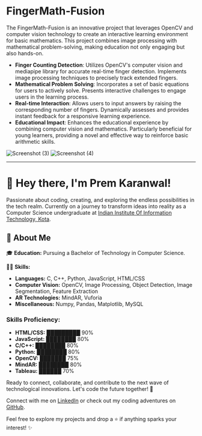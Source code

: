 # FingerMath-Fusion
The FingerMath-Fusion is an innovative project that leverages OpenCV and computer vision technology to create an interactive learning environment for basic mathematics. This project combines image processing with mathematical problem-solving, making education not only engaging but also hands-on.

- **Finger Counting Detection**:
    Utilizes OpenCV's computer vision and mediapipe library for accurate real-time finger detection.
    Implements image processing techniques to precisely track extended fingers.
- **Mathematical Problem Solving**:
    Incorporates a set of basic equations for users to actively solve.
    Presents interactive challenges to engage users in the learning process.
- **Real-time Interaction**:
    Allows users to input answers by raising the corresponding number of fingers.
    Dynamically assesses and provides instant feedback for a responsive learning experience.
- **Educational Impact**:
    Enhances the educational experience by combining computer vision and mathematics.
    Particularly beneficial for young learners, providing a novel and effective way to reinforce basic arithmetic skills.

  
![Screenshot (3)](https://github.com/prem-karanwal/FingerMath-Fusion/assets/113821428/aeb40f13-1a2d-495e-a554-e80cddf292e5)
![Screenshot (4)](https://github.com/prem-karanwal/FingerMath-Fusion/assets/113821428/fed89ed3-cbdc-4cc3-bbf8-ce07065da9c4)


------------------------------------------------------------------------------------------------------------------------------------------------------------------------------------------
# 👋 Hey there, I'm Prem Karanwal!

Passionate about coding, creating, and exploring the endless possibilities in the tech realm. Currently on a journey to transform ideas into reality as a Computer Science undergraduate at [Indian Institute Of Information Technology, Kota](https://www.iiitkota.ac.in/).

## 🚀 About Me

🎓 **Education:** Pursuing a Bachelor of Technology in Computer Science.

👨‍💻 **Skills:**
- **Languages:** C, C++, Python, JavaScript, HTML/CSS
- **Computer Vision:** OpenCV, Image Processing, Object Detection, Image Segmentation, Feature Extraction
- **AR Technologies:** MindAR, Vuforia
- **Miscellaneous:** Numpy, Pandas, Matplotlib, MySQL

### Skills Proficiency:

- **HTML/CSS:** █████████ 90%
- **JavaScript:** ████████ 80%
- **C/C++:** ████████ 80%
- **Python:** ████████ 80%
- **OpenCV:** ███████ 75%
- **MindAR:** ████████ 80%
- **Tableau:** ██████ 70%



Ready to connect, collaborate, and contribute to the next wave of technological innovations. Let's code the future together! 🚀

Connect with me on [LinkedIn](https://linkedin.com/in/prem-karanwal/) or check out my coding adventures on [GitHub](https://github.com/prem-karanwal).

Feel free to explore my projects and drop a ⭐ if anything sparks your interest! ✨

